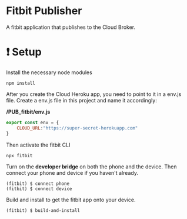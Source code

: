 # Fitbit Publisher

A fitbit application that publishes to the Cloud Broker.

# ❗ Setup

Install the necessary node modules

    npm install

After you create the Cloud Heroku app, you need to point to it in a env.js file. Create a env.js file in this project and name it accordingly:

**/PUB_fitbit/env.js**

```javascript
export const env = {
    CLOUD_URL:"https://super-secret-herokuapp.com"
}
```

Then activate the fitbit CLI

    npx fitbit

Turn on the **developer bridge** on both the phone and the device. Then connect your phone and device if you haven't already.

    (fitbit) $ connect phone
    (fitbit) $ connect device


Build and install to get the fitbit app onto your device.

    (fitbit) $ build-and-install